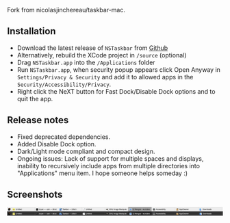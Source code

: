 Fork from nicolasjinchereau/taskbar-mac.

## Installation
* Download the latest release of `NSTaskbar` from [Github](https://github.com/nicolasjinchereau/taskbar-mac/releases)
* Alternatively, rebuild the XCode project in `/source` (optional)
* Drag `NSTaskbar.app` into the `/Applications` folder
* Run `NSTaskbar.app`, when security popup appears click Open Anyway in `Settings/Privacy & Security` and add it to allowed apps in the `Security/Accessibility/Privacy`.
* Right click the NeXT button for Fast Dock/Disable Dock options and to quit the app.

## Release notes
* Fixed deprecated dependencies.
* Added Disable Dock option.
* Dark/Light mode compliant and compact design.
* Ongoing issues: Lack of support for multiple spaces and displays, inability to recursively include apps from multiple directories into "Applications" menu item. I hope someone helps someday :)

## Screenshots
![demo](screenshots/screenshot.png)
